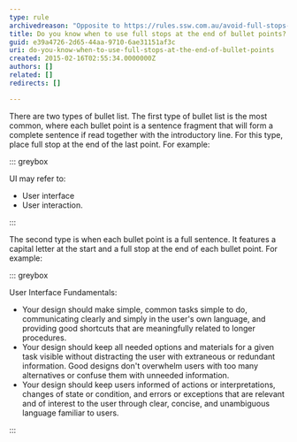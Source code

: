 ```yaml
---
type: rule
archivedreason: "Opposite to https://rules.ssw.com.au/avoid-full-stops-in-bullet-point-lists \nWrong category “Rules to Better Navigation”\nNo value\n"
title: Do you know when to use full stops at the end of bullet points?
guid: e39a4726-2d65-44aa-9710-6ae31151af3c
uri: do-you-know-when-to-use-full-stops-at-the-end-of-bullet-points
created: 2015-02-16T02:55:34.0000000Z
authors: []
related: []
redirects: []

---
```


There are two types of bullet list. The first type of bullet list is the  most common, where each bullet point is a sentence fragment that will  form a complete sentence if read together with the introductory line.  For this type, place full stop at the end of the last point. For  example:

<!--endintro-->


::: greybox

UI may refer to:

* User interface
* User interaction.


:::


The second type is when each bullet point is a full sentence. It features a capital letter at the start and a full stop at the end of each bullet point. For example:


::: greybox

User Interface Fundamentals:

* Your design should make simple, common tasks simple to do, communicating clearly and simply in the user's own language, and providing good shortcuts that are meaningfully related to longer procedures.
* Your design should keep all needed options and materials for a given task visible without distracting the user with extraneous or redundant information. Good designs don't overwhelm users with too many alternatives or confuse them with unneeded information.
* Your design should keep users informed of actions or interpretations, changes of state or condition, and errors or exceptions that are relevant and of interest to the user through clear, concise, and unambiguous language familiar to users.


:::
